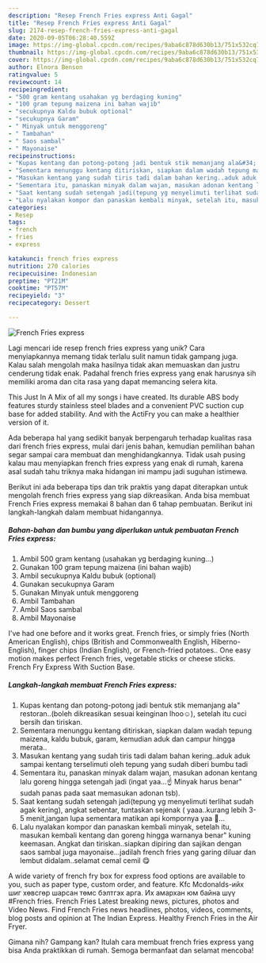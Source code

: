 ```yaml
---
description: "Resep French Fries express Anti Gagal"
title: "Resep French Fries express Anti Gagal"
slug: 2174-resep-french-fries-express-anti-gagal
date: 2020-09-05T06:28:40.559Z
image: https://img-global.cpcdn.com/recipes/9aba6c878d630b13/751x532cq70/french-fries-express-foto-resep-utama.jpg
thumbnail: https://img-global.cpcdn.com/recipes/9aba6c878d630b13/751x532cq70/french-fries-express-foto-resep-utama.jpg
cover: https://img-global.cpcdn.com/recipes/9aba6c878d630b13/751x532cq70/french-fries-express-foto-resep-utama.jpg
author: Elnora Benson
ratingvalue: 5
reviewcount: 14
recipeingredient:
- "500 gram kentang usahakan yg berdaging kuning"
- "100 gram tepung maizena ini bahan wajib"
- "secukupnya Kaldu bubuk optional"
- "secukupnya Garam"
- " Minyak untuk menggoreng"
- " Tambahan"
- " Saos sambal"
- " Mayonaise"
recipeinstructions:
- "Kupas kentang dan potong-potong jadi bentuk stik memanjang ala&#34; restoran..(boleh dikreasikan sesuai keinginan lhoo☺️), setelah itu cuci bersih dan tiriskan."
- "Sementara menunggu kentang ditiriskan, siapkan dalam wadah tepung maizena, kaldu bubuk, garam, kemudian aduk dan campur hingga merata.."
- "Masukan kentang yang sudah tiris tadi dalam bahan kering..aduk aduk sampai kentang terselimuti oleh tepung yang sudah diberi bumbu tadi"
- "Sementara itu, panaskan minyak dalam wajan, masukan adonan kentang lalu goreng hingga setengah jadi (ingat yaa...☝️ Minyak harus benar&#34; sudah panas pada saat memasukan adonan tsb)."
- "Saat kentang sudah setengah jadi(tepung yg menyelimuti terlihat sudah agak kering), angkat sebentar, tuntaskan sejenak ( yaaa..kurang lebih 3-5 menit,jangan lupa sementara matikan api kompornya yaa 🤭..."
- "Lalu nyalakan kompor dan panaskan kembali minyak, setelah itu, masukan kembali kentang dan goreng hingga warnanya benar&#34; kuning keemasan. Angkat dan tiriskan..siapkan dipiring dan sajikan dengan saos sambal juga mayonaise...jadilah french fries yang garing diluar dan lembut didalam..selamat cemal cemil 😋"
categories:
- Resep
tags:
- french
- fries
- express

katakunci: french fries express 
nutrition: 270 calories
recipecuisine: Indonesian
preptime: "PT21M"
cooktime: "PT57M"
recipeyield: "3"
recipecategory: Dessert

---
```



![French Fries express](https://img-global.cpcdn.com/recipes/9aba6c878d630b13/751x532cq70/french-fries-express-foto-resep-utama.jpg)

Lagi mencari ide resep french fries express yang unik? Cara menyiapkannya memang tidak terlalu sulit namun tidak gampang juga. Kalau salah mengolah maka hasilnya tidak akan memuaskan dan justru cenderung tidak enak. Padahal french fries express yang enak harusnya sih memiliki aroma dan cita rasa yang dapat memancing selera kita.

This Just In A Mix of all my songs i have created. Its durable ABS body features sturdy stainless steel blades and a convenient PVC suction cup base for added stability. And with the ActiFry you can make a healthier version of it.

Ada beberapa hal yang sedikit banyak berpengaruh terhadap kualitas rasa dari french fries express, mulai dari jenis bahan, kemudian pemilihan bahan segar sampai cara membuat dan menghidangkannya. Tidak usah pusing kalau mau menyiapkan french fries express yang enak di rumah, karena asal sudah tahu triknya maka hidangan ini mampu jadi suguhan istimewa.


Berikut ini ada beberapa tips dan trik praktis yang dapat diterapkan untuk mengolah french fries express yang siap dikreasikan. Anda bisa membuat French Fries express memakai 8 bahan dan 6 tahap pembuatan. Berikut ini langkah-langkah dalam membuat hidangannya.

<!--inarticleads1-->

##### Bahan-bahan dan bumbu yang diperlukan untuk pembuatan French Fries express:

1. Ambil 500 gram kentang (usahakan yg berdaging kuning...)
1. Gunakan 100 gram tepung maizena (ini bahan wajib)
1. Ambil secukupnya Kaldu bubuk (optional)
1. Gunakan secukupnya Garam
1. Gunakan  Minyak untuk menggoreng
1. Ambil  Tambahan
1. Ambil  Saos sambal
1. Ambil  Mayonaise


I&#39;ve had one before and it works great. French fries, or simply fries (North American English), chips (British and Commonwealth English, Hiberno-English), finger chips (Indian English), or French-fried potatoes.. One easy motion makes perfect French fries, vegetable sticks or cheese sticks. French Fry Express With Suction Base. 

<!--inarticleads2-->

##### Langkah-langkah membuat French Fries express:

1. Kupas kentang dan potong-potong jadi bentuk stik memanjang ala&#34; restoran..(boleh dikreasikan sesuai keinginan lhoo☺️), setelah itu cuci bersih dan tiriskan.
1. Sementara menunggu kentang ditiriskan, siapkan dalam wadah tepung maizena, kaldu bubuk, garam, kemudian aduk dan campur hingga merata..
1. Masukan kentang yang sudah tiris tadi dalam bahan kering..aduk aduk sampai kentang terselimuti oleh tepung yang sudah diberi bumbu tadi
1. Sementara itu, panaskan minyak dalam wajan, masukan adonan kentang lalu goreng hingga setengah jadi (ingat yaa...☝️ Minyak harus benar&#34; sudah panas pada saat memasukan adonan tsb).
1. Saat kentang sudah setengah jadi(tepung yg menyelimuti terlihat sudah agak kering), angkat sebentar, tuntaskan sejenak ( yaaa..kurang lebih 3-5 menit,jangan lupa sementara matikan api kompornya yaa 🤭...
1. Lalu nyalakan kompor dan panaskan kembali minyak, setelah itu, masukan kembali kentang dan goreng hingga warnanya benar&#34; kuning keemasan. Angkat dan tiriskan..siapkan dipiring dan sajikan dengan saos sambal juga mayonaise...jadilah french fries yang garing diluar dan lembut didalam..selamat cemal cemil 😋


A wide variety of french fry box for express food options are available to you, such as paper type, custom order, and feature. Kfc Mcdonalds-ийх шиг хөвсгөр шарсан төмс бэлтгэх арга. Их амархан юм байна шүү #French fries. French Fries Latest breaking news, pictures, photos and Video News. Find French Fries news headlines, photos, videos, comments, blog posts and opinion at The Indian Express. Healthy French Fries in the Air Fryer. 

Gimana nih? Gampang kan? Itulah cara membuat french fries express yang bisa Anda praktikkan di rumah. Semoga bermanfaat dan selamat mencoba!
